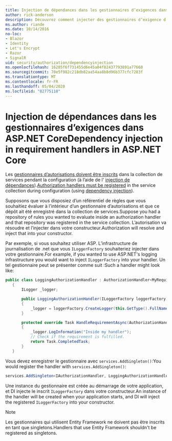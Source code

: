 ```yaml
---
title: Injection de dépendances dans les gestionnaires d’exigences dans ASP.NET Core
author: rick-anderson
description: Découvrez comment injecter des gestionnaires d’exigence d’autorisation dans une application ASP.NET Core à l’aide de l’injection de dépendances.
ms.author: riande
ms.date: 10/14/2016
no-loc:
- Blazor
- Identity
- Let's Encrypt
- Razor
- SignalR
uid: security/authorization/dependencyinjection
ms.openlocfilehash: 16285f6f731455d6e45a04f82437793891a77668
ms.sourcegitcommit: 70e5f982c218db82aa54aa8b8d96b377cfc7283f
ms.translationtype: MT
ms.contentlocale: fr-FR
ms.lasthandoff: 05/04/2020
ms.locfileid: "82775118"
---
```

# <a name="dependency-injection-in-requirement-handlers-in-aspnet-core"></a><span data-ttu-id="31088-103">Injection de dépendances dans les gestionnaires d’exigences dans ASP.NET Core</span><span class="sxs-lookup"><span data-stu-id="31088-103">Dependency injection in requirement handlers in ASP.NET Core</span></span>

<a name="security-authorization-di"></a>

<span data-ttu-id="31088-104">Les [gestionnaires d’autorisations doivent être inscrits](xref:security/authorization/policies#handler-registration) dans la collection de services pendant la configuration (à l’aide de l' [injection de dépendances](xref:fundamentals/dependency-injection)).</span><span class="sxs-lookup"><span data-stu-id="31088-104">[Authorization handlers must be registered](xref:security/authorization/policies#handler-registration) in the service collection during configuration (using [dependency injection](xref:fundamentals/dependency-injection)).</span></span>

<span data-ttu-id="31088-105">Supposons que vous disposiez d’un référentiel de règles que vous souhaitiez évaluer à l’intérieur d’un gestionnaire d’autorisations et que ce dépôt ait été enregistré dans la collection de services.</span><span class="sxs-lookup"><span data-stu-id="31088-105">Suppose you had a repository of rules you wanted to evaluate inside an authorization handler and that repository was registered in the service collection.</span></span> <span data-ttu-id="31088-106">L’autorisation va résoudre et l’injecter dans votre constructeur.</span><span class="sxs-lookup"><span data-stu-id="31088-106">Authorization will resolve and inject that into your constructor.</span></span>

<span data-ttu-id="31088-107">Par exemple, si vous souhaitez utiliser ASP. L’infrastructure de journalisation de .net que vous `ILoggerFactory` souhaiteriez injecter dans votre gestionnaire.</span><span class="sxs-lookup"><span data-stu-id="31088-107">For example, if you wanted to use ASP.NET's logging infrastructure you would want to inject `ILoggerFactory` into your handler.</span></span> <span data-ttu-id="31088-108">Un tel gestionnaire peut se présenter comme suit :</span><span class="sxs-lookup"><span data-stu-id="31088-108">Such a handler might look like:</span></span>

```csharp
public class LoggingAuthorizationHandler : AuthorizationHandler<MyRequirement>
   {
       ILogger _logger;

       public LoggingAuthorizationHandler(ILoggerFactory loggerFactory)
       {
           _logger = loggerFactory.CreateLogger(this.GetType().FullName);
       }

       protected override Task HandleRequirementAsync(AuthorizationHandlerContext context, MyRequirement requirement)
       {
           _logger.LogInformation("Inside my handler");
           // Check if the requirement is fulfilled.
           return Task.CompletedTask;
       }
   }
   ```

<span data-ttu-id="31088-109">Vous devez enregistrer le gestionnaire avec `services.AddSingleton()`:</span><span class="sxs-lookup"><span data-stu-id="31088-109">You would register the handler with `services.AddSingleton()`:</span></span>

```csharp
services.AddSingleton<IAuthorizationHandler, LoggingAuthorizationHandler>();
```

<span data-ttu-id="31088-110">Une instance du gestionnaire est créée au démarrage de votre application, et DI injecte le inscrit `ILoggerFactory` dans votre constructeur.</span><span class="sxs-lookup"><span data-stu-id="31088-110">An instance of the handler will be created when your application starts, and DI will inject the registered `ILoggerFactory` into your constructor.</span></span>

> [!NOTE]
> <span data-ttu-id="31088-111">Les gestionnaires qui utilisent Entity Framework ne doivent pas être inscrits en tant que singletons.</span><span class="sxs-lookup"><span data-stu-id="31088-111">Handlers that use Entity Framework shouldn't be registered as singletons.</span></span>
